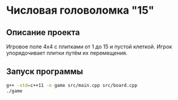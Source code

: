 # Числовая головоломка "15"

## Описание проекта
Игровое поле 4x4 с плитками от 1 до 15 и пустой клеткой. Игрок упорядочивает плитки путём их перемещения.

## Запуск программы
```bash
g++ -std=c++11 -o game src/main.cpp src/board.cpp
./game
